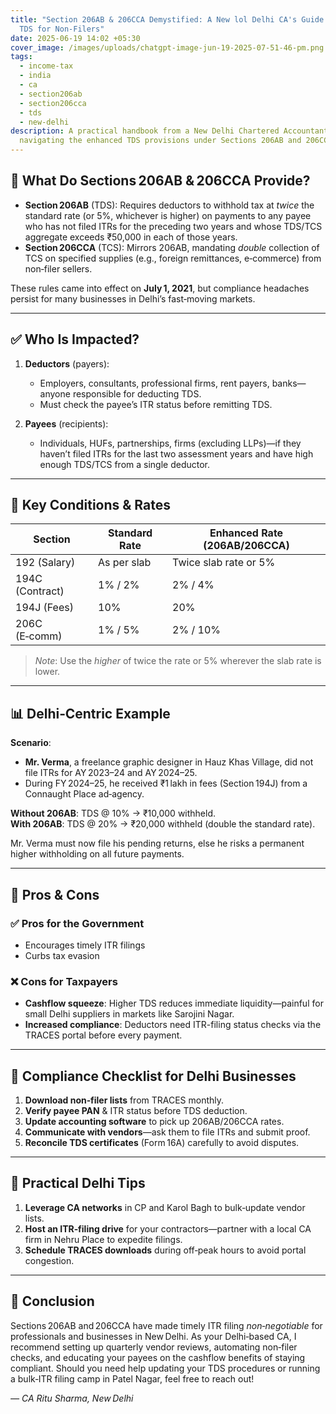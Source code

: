 ```yaml
---
title: "Section 206AB & 206CCA Demystified: A New lol Delhi CA's Guide to Higher
  TDS for Non-Filers"
date: 2025-06-19 14:02 +05:30
cover_image: /images/uploads/chatgpt-image-jun-19-2025-07-51-46-pm.png
tags:
  - income-tax
  - india
  - ca
  - section206ab
  - section206cca
  - tds
  - new-delhi
description: A practical handbook from a New Delhi Chartered Accountant on
  navigating the enhanced TDS provisions under Sections 206AB and 206CCA.
---
```

## 📘 What Do Sections 206AB & 206CCA Provide?

* **Section 206AB** (TDS): Requires deductors to withhold tax at *twice* the standard rate (or 5%, whichever is higher) on payments to any payee who has not filed ITRs for the preceding two years and whose TDS/TCS aggregate exceeds ₹50,000 in each of those years.
* **Section 206CCA** (TCS): Mirrors 206AB, mandating *double* collection of TCS on specified supplies (e.g., foreign remittances, e‑commerce) from non‑filer sellers.

These rules came into effect on **July 1, 2021**, but compliance headaches persist for many businesses in Delhi’s fast‑moving markets.

- - -

## ✅ Who Is Impacted?

1. **Deductors** (payers):  

   * Employers, consultants, professional firms, rent payers, banks—anyone responsible for deducting TDS.  
   * Must check the payee’s ITR status before remitting TDS.
2. **Payees** (recipients):  

   * Individuals, HUFs, partnerships, firms (excluding LLPs)—if they haven’t filed ITRs for the last two assessment years and have high enough TDS/TCS from a single deductor.

- - -

## 💼 Key Conditions & Rates

| Section         | Standard Rate | Enhanced Rate (206AB/206CCA) |
| --------------- | ------------- | ---------------------------- |
| 192 (Salary)    | As per slab   | Twice slab rate or 5%        |
| 194C (Contract) | 1% / 2%       | 2% / 4%                      |
| 194J (Fees)     | 10%           | 20%                          |
| 206C (E‑comm)   | 1% / 5%       | 2% / 10%                     |

> *Note*: Use the *higher* of twice the rate or 5% wherever the slab rate is lower.  

- - -

## 📊 Delhi‑Centric Example

**Scenario**:  

* **Mr. Verma**, a freelance graphic designer in Hauz Khas Village, did not file ITRs for AY 2023–24 and AY 2024–25.  
* During FY 2024–25, he received ₹1 lakh in fees (Section 194J) from a Connaught Place ad‑agency.  

**Without 206AB**: TDS @ 10% → ₹10,000 withheld.\
**With 206AB**: TDS @ 20% → ₹20,000 withheld (double the standard rate).  

Mr. Verma must now file his pending returns, else he risks a permanent higher withholding on all future payments.

- - -

## 🧠 Pros & Cons

### ✅ Pros for the Government

* Encourages timely ITR filings  
* Curbs tax evasion  

### ❌ Cons for Taxpayers

* **Cashflow squeeze**: Higher TDS reduces immediate liquidity—painful for small Delhi suppliers in markets like Sarojini Nagar.  
* **Increased compliance**: Deductors need ITR-filing status checks via the TRACES portal before every payment.

- - -

## 🔄 Compliance Checklist for Delhi Businesses

1. **Download non‑filer lists** from TRACES monthly.  
2. **Verify payee PAN** & ITR status before TDS deduction.  
3. **Update accounting software** to pick up 206AB/206CCA rates.  
4. **Communicate with vendors**—ask them to file ITRs and submit proof.  
5. **Reconcile TDS certificates** (Form 16A) carefully to avoid disputes.

- - -

## 📝 Practical Delhi Tips

1. **Leverage CA networks** in CP and Karol Bagh to bulk‑update vendor lists.  
2. **Host an ITR‑filing drive** for your contractors—partner with a local CA firm in Nehru Place to expedite filings.  
3. **Schedule TRACES downloads** during off‑peak hours to avoid portal congestion.  

- - -

## 🚀 Conclusion

Sections 206AB and 206CCA have made timely ITR filing *non‑negotiable* for professionals and businesses in New Delhi. As your Delhi‑based CA, I recommend setting up quarterly vendor reviews, automating non‑filer checks, and educating your payees on the cashflow benefits of staying compliant. Should you need help updating your TDS procedures or running a bulk‐ITR filing camp in Patel Nagar, feel free to reach out!

*— CA Ritu Sharma, New Delhi*

